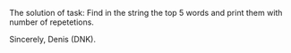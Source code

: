 The solution of task: 
Find in the string the top 5 words and print them with number of repetetions.

Sincerely, Denis (DNK).
